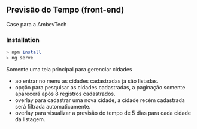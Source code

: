 ## Previsão do Tempo (front-end)
Case para a AmbevTech

### Installation
```sh
> npm install
> ng serve
```

Somente uma tela principal para gerenciar cidades
- ao entrar no menu as cidades cadastradas já são listadas.
- opção para pesquisar as cidades cadastradas, a paginação somente aparecerá após 8 registros cadastrados.
- overlay para cadastrar uma nova cidade, a cidade recém cadastrada será filtrada automaticamente.
- overlay para visualizar a previsão do tempo de 5 dias para cada cidade da listagem. 
